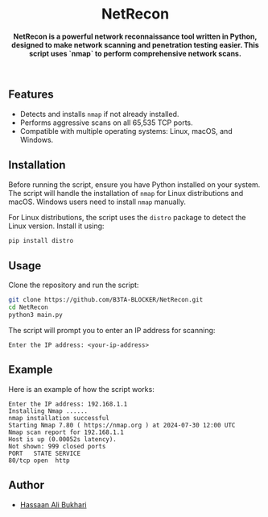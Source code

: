 <div align="center">
  
  # NetRecon
  
</div>

<div align="center">
    <strong>
        <p>
              NetRecon is a powerful network reconnaissance tool written in Python, designed to make network scanning and penetration testing easier. This script uses `nmap` to perform comprehensive network scans.
        </p>
    </strong>
</div>

<br>

## Features

- Detects and installs `nmap` if not already installed.
- Performs aggressive scans on all 65,535 TCP ports.
- Compatible with multiple operating systems: Linux, macOS, and Windows.

## Installation

Before running the script, ensure you have Python installed on your system. The script will handle the installation of `nmap` for Linux distributions and macOS. Windows users need to install `nmap` manually.

For Linux distributions, the script uses the `distro` package to detect the Linux version. Install it using:

```bash
pip install distro
```

## Usage

Clone the repository and run the script:

```bash
git clone https://github.com/B3TA-BLOCKER/NetRecon.git
cd NetRecon
python3 main.py
```

The script will prompt you to enter an IP address for scanning:

```plaintext
Enter the IP address: <your-ip-address>
```

## Example

Here is an example of how the script works:

```plaintext
Enter the IP address: 192.168.1.1
Installing Nmap ......
nmap installation successful
Starting Nmap 7.80 ( https://nmap.org ) at 2024-07-30 12:00 UTC
Nmap scan report for 192.168.1.1
Host is up (0.00052s latency).
Not shown: 999 closed ports
PORT   STATE SERVICE
80/tcp open  http
```

## Author

- [Hassaan Ali Bukhari](https://github.com/B3TA-BLOCKER)
